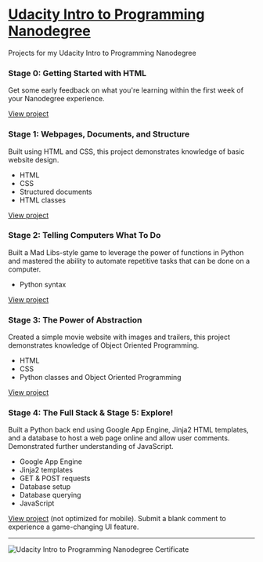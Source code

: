# <a href="https://www.udacity.com/course/intro-to-programming-nanodegree--nd000" target="_blank">Udacity Intro to Programming Nanodegree</a>
Projects for my Udacity Intro to Programming Nanodegree

### Stage 0: Getting Started with HTML
Get some early feedback on what you're learning within the first week of your Nanodegree experience.

[View project](http://davidventuri.github.io/udacity-ipnd-stage-0/)

### Stage 1: Webpages, Documents, and Structure
Built using HTML and CSS, this project demonstrates knowledge of basic website design.
- HTML
- CSS
- Structured documents
- HTML classes

[View project](http://davidventuri.github.io/udacity-ipnd-stage-1/)

### Stage 2: Telling Computers What To Do
Built a Mad Libs-style game to leverage the power of functions in Python and mastered the ability to automate repetitive tasks that can be done on a computer.
- Python syntax

[View project](http://davidventuri.com/fill-in-the-blanks-py)

### Stage 3: The Power of Abstraction
Created a simple movie website with images and trailers, this project demonstrates knowledge of Object Oriented Programming.
- HTML
- CSS
- Python classes and Object Oriented Programming

[View project](http://davidventuri.github.io/fresh-tomatoes/)

### Stage 4: The Full Stack & Stage 5: Explore!
Built a Python back end using Google App Engine, Jinja2 HTML templates, and a database to host a web page online and allow user comments. Demonstrated further understanding of JavaScript.
- Google App Engine
- Jinja2 templates
- GET & POST requests
- Database setup
- Database querying
- JavaScript

[View project](http://david-venturi-ipnd-notes.appspot.com/) (not optimized for mobile). Submit a blank comment to experience a game-changing UI feature.

<hr>

![Udacity Intro to Programming Nanodegree Certificate](http://i.imgur.com/0WcvnKE.png)
